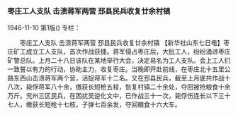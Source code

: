 ### 枣庄工人支队  击溃蒋军两营  邳县民兵收复廿余村镇

1946-11-10
第1版()
专栏：

　　枣庄工人支队
    击溃蒋军两营
    邳县民兵收复廿余村镇
    【新华社山东七日电】枣庄矿工成立工人支队，首次作战获捷。蒋军侵占枣庄后，大批工人，纷纷涌进枣庄矿警总队。上月二十八日该队在某地举行大会，决定易名为工人支队。会上工人们一致誓以有力的行动，协助主力，收复枣庄。当晚即开赴前线，在枣庄北十五里公路东西山击溃蒋军两个营，活捉蒋军十二名。又在邳县民兵，截至上月底共作战十八次，毙俘蒋军八十余，缴获长短枪五枝，恢复村镇二十余处，夺回被抢粮食十余万斤。兖州三区民兵，在困扰吴逆化文中，已作战三十一次，毙俘伤连长以下三十七人，缴获长短枪十七枝，子弹七百余发，夺回粮食十六大车。
